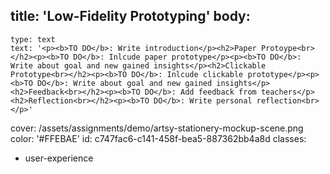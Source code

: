 title: 'Low-Fidelity Prototyping'
body:
  -
    type: text
    text: '<p><b>TO DO</b>: Write introduction</p><h2>Paper Protoype<br></h2><p><b>TO DO</b>: Inlcude paper prototype</p><p><b>TO DO</b>: Write about goal and new gained insights</p><h2>Clickable Prototype<br></h2><p><b>TO DO</b>: Inlcude clickable prototype</p><p><b>TO DO</b>: Write about goal and new gained insights</p><h2>Feedback<br></h2><p><b>TO DO</b>: Add feedback from teachers</p><h2>Reflection<br></h2><p><b>TO DO</b>: Write personal reflection<br></p>'
cover: /assets/assignments/demo/artsy-stationery-mockup-scene.png
color: '#FFEBAE'
id: c747fac6-c141-458f-bea5-887362bb4a8d
classes:
  - user-experience
